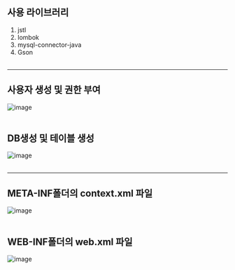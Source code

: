 ## 사용 라이브러리
  1. jstl
  2. lombok
  3. mysql-connector-java
  4. Gson
<br/><br/>
<hr/>

## 사용자 생성 및 권한 부여
![image](https://user-images.githubusercontent.com/63082842/104254692-b1e29980-54ba-11eb-959e-aaa450b70658.png)
<br/><br/>

## DB생성 및 테이블 생성
![image](https://user-images.githubusercontent.com/63082842/104254737-c9ba1d80-54ba-11eb-90e7-b4d2e9d75718.png)
<br/><br/>
<hr/>

## META-INF폴더의 context.xml 파일
![image](https://user-images.githubusercontent.com/63082842/104254870-2584a680-54bb-11eb-9756-aeb1aa9f2551.png)
<br/><br/>

## WEB-INF폴더의 web.xml 파일
![image](https://user-images.githubusercontent.com/63082842/104255428-5dd8b480-54bc-11eb-8995-8f0ec26cf351.png)
